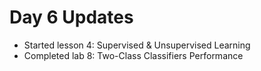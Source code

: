 # Day 6 Updates

- Started lesson 4: Supervised & Unsupervised Learning
- Completed lab 8: Two-Class Classifiers Performance
